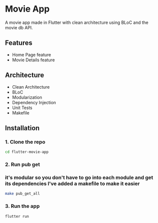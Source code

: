 
# Movie App
A movie app made in Flutter with clean architecture using BLoC and the movie db API.

## Features
- Home Page feature
- Movie Details feature

## Architecture
- Clean Architecture
- BLoC
- Modularization
- Dependency Injection
- Unit Tests
- Makefile



## Installation
### 1. Clone the repo
```bash
cd flutter-movie-app
```
### 2. Run pub get
### it's modular so you don't have to go into each module and get its dependencies I've added a makefile to make it easier
```bash
make pub_get_all
```

### 3. Run the app
```bash 
flutter run
```
